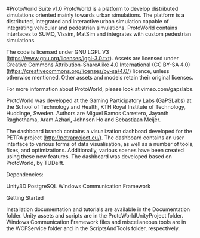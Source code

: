 #ProtoWorld Suite v1.0
ProtoWorld is a platform to develop distributed simulations oriented mainly towards urban simulations. The platform is a distributed, integrated and interactive urban simulation capable of integrating vehicular and pedestrian simulations. ProtoWorld contains interfaces to SUMO, Vissim, MatSim and integrates with custom pedestrian simulations. 

The code is licensed under GNU LGPL V3 (https://www.gnu.org/licenses/lgpl-3.0.txt). Assets are licensed under Creative Commons Attribution-ShareAlike 4.0 International (CC BY-SA 4.0)(https://creativecommons.org/licenses/by-sa/4.0/) licence, unless otherwise mentioned. Other assets and models retain their original licenses. 

For more information about ProtoWorld, please look at vimeo.com/gapslabs.

ProtoWorld was developed at the Gaming Participatory Labs (GaPSLabs) at the School of Technology and Health, KTH Royal Institute of Technology, Huddinge, Sweden. Authors are Miguel Ramos Carretero, Jayanth Raghothama, Aram Azhari, Johnson Ho and Sebastiaan Meijer. 

The dashboard branch contains a visualization dashboad developed for the PETRA project (http://petraproject.eu/). The dashboard contains an user interface to various forms of data visualisation, as well as a number of tools, fixes, and optimizations. Additionally, various scenes have been created using these new features. The dashboard was developed based on ProtoWorld, by TUDelft. 

Dependencies:

Unity3D
PostgreSQL
Windows Communication Framework

Getting Started

Installation documentation and tutorials are available in the Documentation folder. Unity assets and scripts are in the ProtoWorldUnityProject folder. Windows Communication Framework files and miscellaneous tools are in the WCFService folder and in the ScriptsAndTools folder, respectively. 
